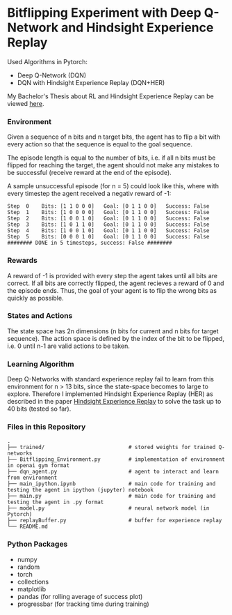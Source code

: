 # Bitflipping Experiment with Deep Q-Network and Hindsight Experience Replay

Used Algorithms in Pytorch:
  - Deep Q-Network (DQN)
  - DQN with Hindsight Experience Replay (DQN+HER)

My Bachelor's Thesis about RL and Hindsight Experience Replay can be viewed [here](https://drive.google.com/file/d/1ayOb9t2dB-XccyOEDicSLH-0CBFeeaDr/view).  

### Environment

Given a sequence of n bits and n target bits, the agent has to flip a bit with every action so that the sequence is equal to the goal sequence.

The episode length is equal to the number of bits, i.e. if all n bits must be flipped for reaching the target, the agent should not make any mistakes to be successful (receive reward at the end of the episode).

A sample unsuccessful episode (for n = 5) could look like this, where with every timestep the agent received a negativ reward of -1:
```
Step  0    Bits: [1 1 0 0 0]   Goal: [0 1 1 0 0]   Success: False
Step  1    Bits: [1 0 0 0 0]   Goal: [0 1 1 0 0]   Success: False
Step  2    Bits: [1 0 0 1 0]   Goal: [0 1 1 0 0]   Success: False
Step  3    Bits: [1 0 1 1 0]   Goal: [0 1 1 0 0]   Success: False
Step  4    Bits: [1 0 0 1 0]   Goal: [0 1 1 0 0]   Success: False
Step  5    Bits: [0 0 0 1 0]   Goal: [0 1 1 0 0]   Success: False
######## DONE in 5 timesteps, success: False ########
```


### Rewards

A reward of -1 is provided with every step the agent takes until all bits are correct. If all bits are correctly flipped, the agent recieves a reward of 0 and the episode ends. 
Thus, the goal of your agent is to flip the wrong bits as quickly as possible. 


### States and Actions

The state space has 2n dimensions (n bits for current and n bits for target sequence). 
The action space is defined by the index of the bit to be flipped, i.e. 0 until n-1 are valid actions to be taken.


### Learning Algorithm

Deep Q-Networks with standard experience replay fail to learn from this environment for n > 13 bits, since the state-space becomes to large to explore.
Therefore I implemented Hindsight Experience Replay (HER) as described in the paper [Hindsight Experience Replay](https://arxiv.org/abs/1707.01495) to solve the task up to 40 bits (tested so far).


### Files in this Repository
                    
    .
    ├── trained/                           # stored weights for trained Q-networks 
    ├── Bitflipping_Environment.py         # implementation of environment in openai gym format
    ├── dqn_agent.py                       # agent to interact and learn from environment
    ├── main_ipython.ipynb                 # main code for training and testing the agent in ipython (jupyter) notebook
    ├── main.py                            # main code for training and testing the agent in .py format
    ├── model.py                           # neural network model (in Pytorch)
    ├── replayBuffer.py                    # buffer for experience replay
    └── README.md


### Python Packages
 - numpy
 - random
 - torch
 - collections
 - matplotlib
 - pandas        (for rolling average of success plot)
 - progressbar   (for tracking time during training)
 






